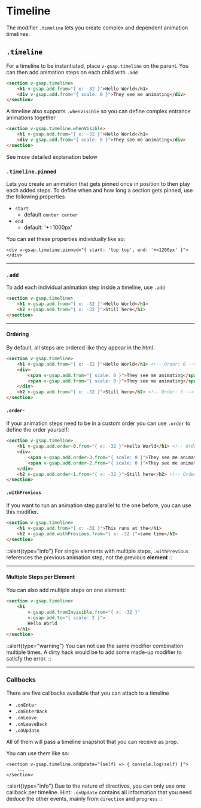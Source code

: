 # Timeline

The modifier `.timeline` lets you create complex and dependent animation timelines.

## `.timeline`

For a timeline to be instantiated, place `v-gsap.timeline` on the parent. You can then add animation steps on each child with `.add`

```html
<section v-gsap.timeline>
	<h1 v-gsap.add.from="{ x: -32 }">Hello World</h1>
	<div v-gsap.add.from="{ scale: 0 }">They see me animating</div>
</section>
```

A timeline also supports `.whenVisible` so you can define complex entrance animations together

```html
<section v-gsap.timeline.whenVisible>
	<h1 v-gsap.add.from="{ x: -32 }">Hello World</h1>
	<div v-gsap.add.from="{ scale: 0 }">They see me animating</div>
</section>
```


See more detailed explanation below

### `.timeline.pinned`

Lets you create an animation that gets pinned once in position to then play each added steps.
To define when and how long a section gets pinned, use the following properties

- `start`
	- default `center center`
- `end`
	- default: '+=1000px'

You can set these properties individually like so:
```vue
<div v-gsap.timeline.pinned="{ start: 'top top', end: '+=1200px' }"></div>
```

---

### `.add`

To add each individual animation step inside a timeline, use `.add`

```html
<section v-gsap.timeline>
	<h1 v-gsap.add.from="{ x: -32 }">Hello World</h1>
	<h2 v-gsap.add.from="{ x: -32 }">Still here</h2>
</section>
```

---

#### Ordering

By default, all steps are ordered like they appear in the html.

```html
<section v-gsap.timeline>
	<h1 v-gsap.add.from="{ x: -32 }">Hello World</h1> <!-- Order: 0 -->
	<div>
		<span v-gsap.add.from="{ scale: 0 }">They see me animating</span> <!-- Order: 1 -->
		<span v-gsap.add.from="{ scale: 0 }">They see me animating</span> <!-- Order: 2 -->
	</div>
	<h2 v-gsap.add.from="{ x: -32 }">Still here</h2> <!-- Order: 3 -->
</section>
```

#### `.order-`

If your animation steps need to be in a custom order you can use `.order` to define the order yourself:

```html
<section v-gsap.timeline>
	<h1 v-gsap.add.order-0.from="{ x: -32 }">Hello World</h1> <!-- Order: 0 -->
	<div>
		<span v-gsap.add.order-3.from="{ scale: 0 }">They see me animating</span> <!-- Order: 3 -->
		<span v-gsap.add.order-2.from="{ scale: 0 }">They see me animating</span> <!-- Order: 2 -->
	</div>
	<h2 v-gsap.add.order-1.from="{ x: -32 }">Still here</h2> <!-- Order: 1 -->
</section>
```

#### `.withPrevious`

If you want to run an animation step parallel to the one before, you can use this modifier.

```html
<section v-gsap.timeline>
	<h1 v-gsap.add.from="{ x: -32 }">This runs at the</h1>
	<h2 v-gsap.add.withPrevious.from="{ x: -32 }">same time</h2>
</section>
```

::alert{type="info"}
For single elements with multiple steps, `.withPrevious` references the previous animation step, not the previous **element**
::

---

#### Multiple Steps per Element
You can also add multiple steps on one element:

```html
<section v-gsap.timeline>
	<h1 
		v-gsap.add.fromInvisible.from="{ x: -32 }"
		v-gsap.add.to="{ scale: 2 }">
		Hello World
	</h1>
</section>
```

::alert{type="warning"}
You can not use the same modifier combination multiple times. A dirty hack would be to add some made-up modifier to satisfy the error.
::

---

### Callbacks

There are five callbacks available that you can attach to a timeline

- `.onEnter`
- `.onEnterBack`
- `.onLeave`
- `.onLeaveBack`
- `.onUpdate`

All of them will pass a timeline snapshot that you can receive as prop.

You can use them like so:

```vue
<section v-gsap.timeline.onUpdate="(self) => { console.log(self) }">
	...
</section>
```

::alert{type="info"}
Due to the nature of directives, you can only use one callback per timeline. 
Hint: `.onUpdate` contains all information that you need deduce the other events, mainly from `direction` and `progress`
::
